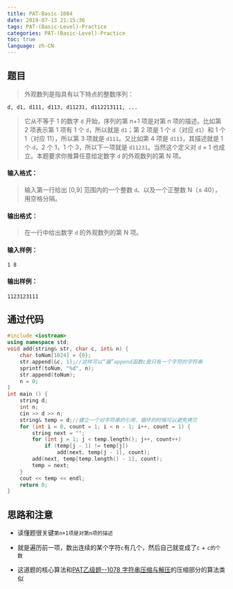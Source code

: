```yaml
---
title: PAT-Basic-1084
date: 2019-07-13 21:15:36
tags: PAT-(Basic-Level)-Practice
categories: PAT-(Basic-Level)-Practice
toc: true
language: zh-CN
---
```




## 题目

> 外观数列是指具有以下特点的整数序列：

```
d, d1, d111, d113, d11231, d112213111, ...
```

> 它从不等于 1 的数字 `d` 开始，序列的第 n+1 项是对第 n 项的描述。比如第 2 项表示第 1 项有 1 个 `d`，所以就是 `d1`；第 2 项是 1 个 `d`（对应 `d1`）和 1 个 1（对应 11），所以第 3 项就是 `d111`。又比如第 4 项是 `d113`，其描述就是 1 个 `d`，2 个 1，1 个 3，所以下一项就是 `d11231`。当然这个定义对 `d` = 1 也成立。本题要求你推算任意给定数字 `d` 的外观数列的第 N 项。

#### 输入格式：

> 输入第一行给出 [0,9] 范围内的一个整数 `d`、以及一个正整数 N（≤ 40），用空格分隔。

#### 输出格式：

> 在一行中给出数字 `d` 的外观数列的第 N 项。

#### 输入样例：

```
1 8
```

#### 输出样例：

```
1123123111
```

## 通过代码

```cpp
#include <iostream>
using namespace std;
void add(string& str, char c, int& n) {
	char toNum[1024] = {0};
	str.append(&c, 1);//这样可以“骗”append函数c是只有一个字符的字符串
	sprintf(toNum, "%d", n);
	str.append(toNum);
	n = 0;
}
int main () {
	string d;
	int n;
	cin >> d >> n;
	string& temp = d;//建立一个对字符串的引用，循环的时候可以避免拷贝
	for (int i = 0, count = 1; i < n - 1; i++, count = 1) {
		string next = "";
		for (int j = 1; j < temp.length(); j++, count++)
			if (temp[j - 1] != temp[j])
				add(next, temp[j - 1], count);
		add(next, temp[temp.length() - 1], count);
		temp = next;
	}
	cout << temp << endl;
	return 0;
}
```

## 思路和注意

-   读懂题很关键`第n+1项是对第n项的描述`
    
-   就是遍历前一项，数出连续的某个字符`c`有几个，然后自己就变成了`c` + `c的个数`
    
-   这道题的核心算法和[PAT乙级题--1078 字符串压缩与解压](https://www.jianshu.com/p/3c197355fecf)的压缩部分的算法类似
